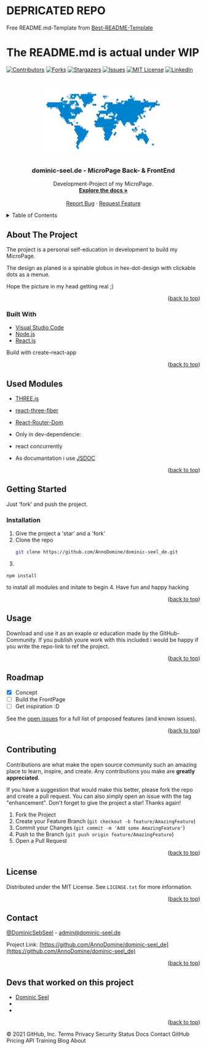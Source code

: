 # DEPRICATED REPO

Free README.md-Template from [Best-README-Template](https://github.com/othneildrew/Best-README-Template/)

# The README.md is actual under WIP
   
<div id="top"></div>
<!--
*** Thanks for checking out the Best-README-Template. If you have a suggestion
*** that would make this better, please fork the repo and create a pull request
*** or simply open an issue with the tag "enhancement".
*** Don't forget to give the project a star!
*** Thanks again! Now go create something AMAZING! :D
-->



<!-- PROJECT SHIELDS -->
<!--
*** I'm using markdown "reference style" links for readability.
*** Reference links are enclosed in brackets [ ] instead of parentheses ( ).
*** See the bottom of this document for the declaration of the reference variables
*** for contributors-url, forks-url, etc. This is an optional, concise syntax you may use.
*** https://www.markdownguide.org/basic-syntax/#reference-style-links
-->
[![Contributors][contributors-shield]][contributors-url]
[![Forks][forks-shield]][forks-url]
[![Stargazers][stars-shield]][stars-url]
[![Issues][issues-shield]][issues-url]
[![MIT License][license-shield]][license-url]
[![LinkedIn][linkedin-shield]][linkedin-url]



<!-- PROJECT LOGO -->
<br />
<div align="center">
  <a href="https://github.com/AnnoDomine/dominic-seel_de">
    <img src="images/logo.png" alt="Logo" width="313" height="187">
  </a>

<h3 align="center">dominic-seel.de - MicroPage Back- & FrontEnd</h3>

  <p align="center">
    Development-Project of my MicroPage.
    <br />
    <a href="https://github.com/AnnoDomine/dominic-seel_de"><strong>Explore the docs »</strong></a>
    <br />
    <br />
    <!--a href="https://github.com/AnnoDomine/dominic-seel_de">View Demo</a>
    ·-->
    <a href="https://github.com/AnnoDomine/dominic-seel_de/issues">Report Bug</a>
    ·
    <a href="https://github.com/AnnoDomine/dominic-seel_de/issues">Request Feature</a>
  </p>
</div>



<!-- TABLE OF CONTENTS -->
<details>
  <summary>Table of Contents</summary>
  <ol>
    <li>
      <a href="#about-the-project">About The Project</a>
      <ul>
        <li><a href="#built-with">Built With</a></li>
        <li><a href="used-modules">Used Modules</a></li>
      </ul>
    </li>
    <li>
      <a href="#getting-started">Getting Started</a>
      <ul>
        <li><a href="#installation">Installation</a></li>
      </ul>
    </li>
    <li><a href="#usage">Usage</a></li>
    <li><a href="#roadmap">Roadmap</a></li>
    <li><a href="#contributing">Contributing</a></li>
    <li><a href="#license">License</a></li>
    <li><a href="#contact">Contact</a></li>
    <li><a href="#acknowledgments">Acknowledgments</a></li>
  </ol>
</details>



<!-- ABOUT THE PROJECT -->
## About The Project

The project is a personal self-education in development to build my MicroPage.

The design as planed is a spinable globus in hex-dot-design with clickable dots as a menue.

Hope the picture in my head getting real ;)

<!--[![Product Name Screen Shot][product-screenshot]](https://example.com)-->

<p align="right">(<a href="#top">back to top</a>)</p>



### Built With

* [Visual Studio Code](https://code.visualstudio.com/)
* [Node.js](https://nodejs.org/)
* [React.js](https://reactjs.org/)

Build with create-react-app

<!--
* [Next.js](https://nextjs.org/)
* [Vue.js](https://vuejs.org/)
* [Angular](https://angular.io/)
* [Svelte](https://svelte.dev/)
* [Laravel](https://laravel.com)
* [Bootstrap](https://getbootstrap.com)
* [JQuery](https://jquery.com)
-->

<p align="right">(<a href="#top">back to top</a>)</p>

<!-- Used Modules -->

## Used Modules

* [THREE.js](https://threejs.org)
* [react-three-fiber](https://github.com/pmndrs/react-three-fiber)
* [React-Router-Dom](https://github.com/remix-run/react-router/tree/main/packages/react-router-dom)

* Only in dev-dependencie:
+ react concurrently

* As documantation i use [JSDOC](https://jsdoc.app/)

<p align="right">(<a href="#top">back to top</a>)</p>

<!-- GETTING STARTED -->
## Getting Started

Just 'fork' and push the project.
### Installation

1. Give the project a 'star' and a 'fork'
2. Clone the repo
   ```sh
   git clone https://github.com/AnnoDomine/dominic-seel_de.git
   ```
3. 
```
npm install
```
to install all modules and initate to begin
4. Have fun and happy hacking

<p align="right">(<a href="#top">back to top</a>)</p>

<!-- USAGE EXAMPLES -->
## Usage

Download and use it as an exaple or education made by the GitHub-Community.
If you publish youre work with this included i would be happy if you write the repo-link to ref the project.

<p align="right">(<a href="#top">back to top</a>)</p>



<!-- ROADMAP -->
## Roadmap

- [X] Concept
- [ ] Build the FrontPage
- [ ] Get inspiration :D

See the [open issues](https://github.com/AnnoDomine/dominic-seel_de/issues) for a full list of proposed features (and known issues).

<p align="right">(<a href="#top">back to top</a>)</p>



<!-- CONTRIBUTING -->
## Contributing

Contributions are what make the open source community such an amazing place to learn, inspire, and create. Any contributions you make are **greatly appreciated**.

If you have a suggestion that would make this better, please fork the repo and create a pull request. You can also simply open an issue with the tag "enhancement".
Don't forget to give the project a star! Thanks again!

1. Fork the Project
2. Create your Feature Branch (`git checkout -b feature/AmazingFeature`)
3. Commit your Changes (`git commit -m 'Add some AmazingFeature'`)
4. Push to the Branch (`git push origin feature/AmazingFeature`)
5. Open a Pull Request

<p align="right">(<a href="#top">back to top</a>)</p>



<!-- LICENSE -->
## License

Distributed under the MIT License. See `LICENSE.txt` for more information.

<p align="right">(<a href="#top">back to top</a>)</p>



<!-- CONTACT -->
## Contact

[@DominicSebSeel][linkedin-url] - admin@dominic-seel.de

Project Link: [https://github.com/AnnoDomine/dominic-seel_de](https://github.com/AnnoDomine/dominic-seel_de)

<p align="right">(<a href="#top">back to top</a>)</p>



<!-- ACKNOWLEDGMENTS -->
## Devs that worked on this project

* [Dominic Seel](https://github.com/AnnoDomine)
* []()
* []()

<p align="right">(<a href="#top">back to top</a>)</p>



<!-- MARKDOWN LINKS & IMAGES -->
<!-- https://www.markdownguide.org/basic-syntax/#reference-style-links -->
[contributors-shield]: https://img.shields.io/github/contributors/AnnoDomine/dominic-seel_de.svg?style=for-the-badge
[contributors-url]: https://github.com/AnnoDomine/dominic-seel_de/graphs/contributors
[forks-shield]: https://img.shields.io/github/forks/AnnoDomine/dominic-seel_de.svg?style=for-the-badge
[forks-url]: https://github.com/AnnoDomine/dominic-seel_de/network/members
[stars-shield]: https://img.shields.io/github/stars/AnnoDomine/dominic-seel_de.svg?style=for-the-badge
[stars-url]: https://github.com/AnnoDomine/dominic-seel_de/stargazers
[issues-shield]: https://img.shields.io/github/issues/AnnoDomine/dominic-seel_de.svg?style=for-the-badge
[issues-url]: https://github.com/AnnoDomine/dominic-seel_de/issues
[license-shield]: https://img.shields.io/github/license/AnnoDomine/dominic-seel_de.svg?style=for-the-badge
[license-url]: https://github.com/AnnoDomine/dominic-seel_de/blob/master/LICENSE.txt
[linkedin-shield]: https://img.shields.io/badge/-LinkedIn-black.svg?style=for-the-badge&logo=linkedin&colorB=555
[linkedin-url]: https://linkedin.com/in/dominic-seel
[product-screenshot]: images/screenshot.png
© 2021 GitHub, Inc.
Terms
Privacy
Security
Status
Docs
Contact GitHub
Pricing
API
Training
Blog
About
